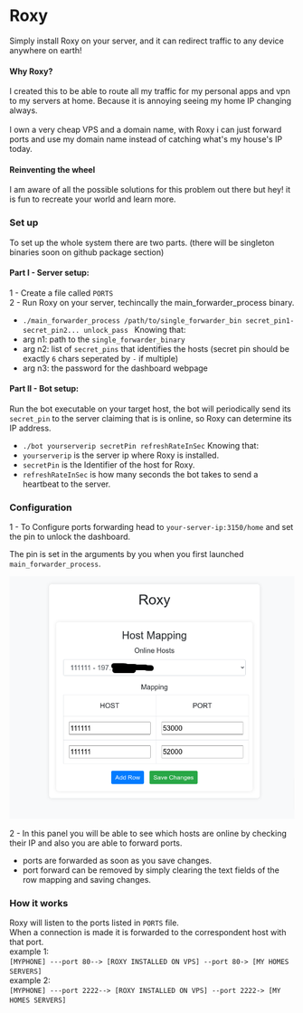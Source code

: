
# Roxy

Simply install Roxy on your server, and it can redirect traffic to any device anywhere on earth!

#### Why Roxy?
I created this to be able to route all my traffic for my personal apps and vpn to my servers at home. Because it is annoying seeing my home IP changing always. \
\
I own a very cheap VPS and a domain name, with Roxy i can just forward ports and use my domain name instead of catching what's my house's IP today.

#### Reinventing the wheel
I am aware of all the possible solutions for this problem out there but hey! it is fun to recreate your world and learn more.

### Set up

To set up the whole system there are two parts.
(there will be singleton binaries soon on github package section)

#### Part I - Server setup:
1 - Create a file called `PORTS`  \
2 - Run Roxy on your server, techincally the main_forwarder_process binary. 
* `./main_forwarder_process /path/to/single_forwarder_bin secret_pin1-secret_pin2... unlock_pass `
 Knowing that: 
* arg n1: path to the `single_forwarder_binary` 
* arg n2: list of `secret_pins` that identifies the hosts (secret pin should be exactly `6` chars seperated by `-` if multiple)
* arg n3: the password for the dashboard webpage

#### Part II - Bot setup: 

Run the bot executable on your target host, the bot will periodically send its `secret_pin` to the server claiming that is is online, so Roxy can determine its IP address.

* `./bot yourserverip secretPin refreshRateInSec`
Knowing that:
* `yourserverip` is the server ip where Roxy is installed.
* `secretPin` is the Identifier of the host for Roxy.
* `refreshRateInSec` is how many seconds the bot takes to send a heartbeat to the server.

### Configuration

1 - To Configure ports forwarding head to `your-server-ip:3150/home`
and set the pin to unlock the dashboard. 

The pin is set in the arguments by you when you first launched `main_forwarder_process`.

![](.github/dash.png)

2 - In this panel you will be able to see which hosts are online by checking their IP and also you are able to forward ports.

- ports are forwarded as soon as you save changes.
- port forward can be removed by simply clearing the text fields of the row mapping and saving changes.

### How it works
Roxy will listen to the ports listed in `PORTS` file. \
When a connection is made it is forwarded to the correspondent host with that port. \
example 1: \
`[MYPHONE] ---port 80--> [ROXY INSTALLED ON VPS] --port 80-> [MY HOMES SERVERS] ` \
example 2: \
`[MYPHONE] ---port 2222--> [ROXY INSTALLED ON VPS] --port 2222-> [MY HOMES SERVERS] `